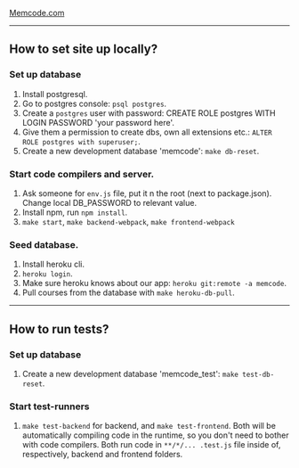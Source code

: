 [Memcode.com](http://www.memcode.com/)

___

## How to set site up locally?

### Set up database
1. Install postgresql.
2. Go to postgres console: `psql postgres`.
3. Create a `postgres` user with password: CREATE ROLE postgres WITH LOGIN PASSWORD 'your password here'.
4. Give them a permission to create dbs, own all extensions etc.: `ALTER ROLE postgres with superuser;`.
5. Create a new development database 'memcode': `make db-reset`.

### Start code compilers and server.
1. Ask someone for `env.js` file, put it n the root (next to package.json). Change local DB_PASSWORD to relevant value.
3. Install npm, run `npm install`.
4. `make start`, `make backend-webpack`, `make frontend-webpack`

### Seed database.
1. Install heroku cli.
2. `heroku login`.
3. Make sure heroku knows about our app: `heroku git:remote -a memcode`.
4. Pull courses from the database with `make heroku-db-pull`.

___


## How to run tests?

### Set up database
1. Create a new development database 'memcode_test': `make test-db-reset`.

### Start test-runners
1. `make test-backend` for backend, and `make test-frontend`. Both will be automatically compiling code in the runtime, so you don't need to bother with code compilers. Both run code in `**/*/... .test.js` file inside of, respectively, backend and frontend folders.
